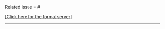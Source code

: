 <!--
Thanks for your PR!
If it's your first time contributing to Taichi, please make sure you have read our Contributor Guideline:
  https://taichi.readthedocs.io/en/latest/contributor_guide.html

- Please always prepend your PR title with tags such as [CUDA], [Lang], [Doc], [Example], e.g.:
    [Lang] Add ti.Complex as Taichi class
- Use a lowercased tag for PRs that are invisible to end-users, i.e., won't be highlighted in changelog:
    [cuda] [test] Fix out-of-memory error while running test
- More details: http://taichi.readthedocs.io/en/latest/contributor_guide.html#prtags

- Please fill the following blank with the issue number this PR related to (if any):
    Related issue = #2345
- If your PR will fix the issue **completely**, use the `close` or `fixes` keyword:
    Related issue = close #2345
- So that when the PR gets merged, GitHub will **automatically** close the issue #2345 for you :)
- If the PR doesn't belong to any existing issue, and this is a trivial change, feel free to leave it blank :)
  -->
Related issue = #

[[Click here for the format server]](http://kun.csail.mit.edu:31415/)

----

